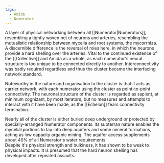 ```yaml
---
tags:
  - Amida
  - Numerator
---
```

A layer of physical networking between all [[Numerator|Numerators]], resembling a tightly woven net of neurons and arteries, resembling the mutualistic relationship between mycelia and root systems, the mycorrhiza. A discernible difference is the reversal of roles here, in which the neurons provide a hard shelling over the arteries. 
Vital to the continued existence of the [[Collective]] and Amida as a whole, as each numerator's neural structure is too unique to be connected directly to another. Interconnectivity was badly required regardless and thus the cluster became the interfacing network standard. 

Noteworthy in the nature and organisation to the cluster is that it acts as carrier network, with each numerator using the cluster as point-to-point connectivity. 
The neuronal structure of the cluster is regarded as sapient, at minimum cognizant, by most iterators, but no measures and attempts to interact with it have been made, as the [[Echelon]] fears connectivity termination. 

Nearly all of the cluster is either buried deep underground or protected by specially-arranged Numerator components. 
Its subterran nature enables the mycelial portions to tap into deep aquifers and some mineral formations, acting as low capacity organic mining. The aquifer access supplements about 40% of all Numerator's water requirements.  
Despite it's physical strength and bulkiness, it has shown to be weak to physical impacts. It is presumed that the hard neuron shelling has developed after repeated assaults. 